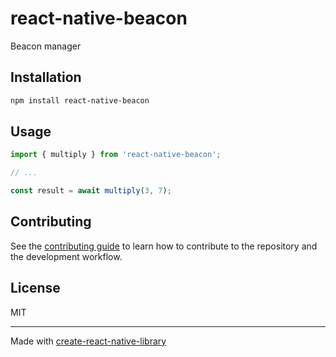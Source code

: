 # react-native-beacon

Beacon manager

## Installation

```sh
npm install react-native-beacon
```

## Usage

```js
import { multiply } from 'react-native-beacon';

// ...

const result = await multiply(3, 7);
```

## Contributing

See the [contributing guide](CONTRIBUTING.md) to learn how to contribute to the repository and the development workflow.

## License

MIT

---

Made with [create-react-native-library](https://github.com/callstack/react-native-builder-bob)
